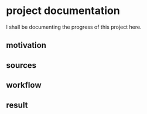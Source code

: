 # project documentation
I shall be documenting the progress of this project here.
## motivation
## sources
## workflow
## result
